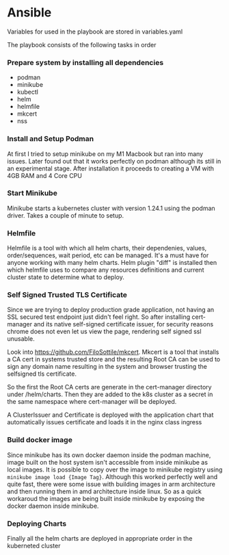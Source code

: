 # Ansible

Variables for used in the playbook are stored in variables.yaml

The playbook consists of the following tasks in order

### Prepare system by installing all dependencies
  - podman
  - minikube
  - kubectl
  - helm
  - helmfile
  - mkcert
  - nss

### Install and Setup Podman
At first I tried to setup minikube on my M1 Macbook but ran into many issues. Later found out that it works perfectly on podman although its still in an experimental stage.
After installation it proceeds to creating a VM with 4GB RAM and 4 Core CPU

### Start Minikube
Minikube starts a kubernetes cluster with version 1.24.1 using the podman driver. Takes a couple of minute to setup.

### Helmfile
Helmfile is a tool with which all helm charts, their dependenies, values, order/sequences, wait period, etc can be managed. It's a must have for anyone working with many helm charts.
Helm plugin "diff" is installed then which helmfile uses to compare any resources definitions and current cluster state to determine what to deploy.

### Self Signed Trusted TLS Certificate
Since we are trying to deploy production grade application, not having an SSL secured test endpoint just didn't feel right. So after installing cert-manager and its native self-signed certificate issuer, for security reasons chrome does not even let us view the page, rendering self signed ssl unusable.

Look into https://github.com/FiloSottile/mkcert. Mkcert is a tool that installs a CA cert in systems trusted store and the resulting Root CA can be used to sign any domain name resulting in the system and browser trusting the selfsigned tls certificate.

So the first the Root CA certs are generate in the cert-manager directory under /helm/charts. Then they are added to the k8s cluster as a secret in the same namespace where cert-manager will be deployed.

A ClusterIssuer and Certificate is deployed with the application chart that automatically issues certificate and loads it in the nginx class ingress

### Build docker image

Since minikube has its own docker daemon inside the podman machine, image built on the host system isn't accessible from inside minikube as local images. It is possible to copy over the image to minikube registry using `minikube image load {Image Tag}`. Although this worked perfectly well and quite fast, there were some issue with building images in arm architecture and then running them in amd architecture inside linux. So as a quick workaroud the images are being built inside minikube by exposing the docker daemon inside minikube.

### Deploying Charts

Finally all the helm charts are deployed in appropriate order in the kuberneted cluster
